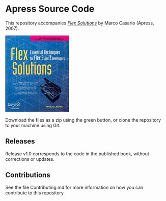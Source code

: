 # Apress Source Code

This repository accompanies [*Flex Solutions*](http://www.apress.com/9781590598764) by Marco Casario (Apress, 2007).

![Cover image](9781590598764.jpg)

Download the files as a zip using the green button, or clone the repository to your machine using Git.

## Releases

Release v1.0 corresponds to the code in the published book, without corrections or updates.

## Contributions

See the file Contributing.md for more information on how you can contribute to this repository.
